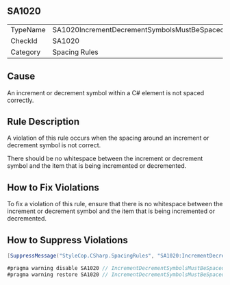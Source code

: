 ﻿## SA1020

<table>
<tr>
  <td>TypeName</td>
  <td>SA1020IncrementDecrementSymbolsMustBeSpacedCorrectly</td>
</tr>
<tr>
  <td>CheckId</td>
  <td>SA1020</td>
</tr>
<tr>
  <td>Category</td>
  <td>Spacing Rules</td>
</tr>
</table>

## Cause

An increment or decrement symbol within a C# element is not spaced correctly.

## Rule Description

A violation of this rule occurs when the spacing around an increment or decrement symbol is not correct.

There should be no whitespace between the increment or decrement symbol and the item that is being incremented or decremented.

## How to Fix Violations

To fix a violation of this rule, ensure that there is no whitespace between the increment or decrement symbol and the item that is being incremented or decremented.

## How to Suppress Violations

```csharp
[SuppressMessage("StyleCop.CSharp.SpacingRules", "SA1020:IncrementDecrementSymbolsMustBeSpacedCorrectly", Justification = "Reviewed.")]
```

```csharp
#pragma warning disable SA1020 // IncrementDecrementSymbolsMustBeSpacedCorrectly
#pragma warning restore SA1020 // IncrementDecrementSymbolsMustBeSpacedCorrectly
```
